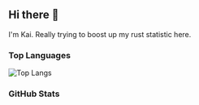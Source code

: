 ## Hi there 👋
I'm Kai. Really trying to boost up my rust statistic here.

### Top Languages

![Top Langs](https://github-readme-stats.vercel.app/api/top-langs/?username=VerumQuaerite&layout=compact&theme=radical)

### GitHub Stats
<!--
![GitHub Stats](https://github-readme-stats.vercel.app/api?username=VerumQuaerite&show_icons=true&theme=radical&count_private=true)
-->

<!--
**VerumQuaerite/VerumQuaerite** is a ✨ _special_ ✨ repository because its `README.md` (this file) appears on your GitHub profile.

Here are some ideas to get you started:

- 🔭 I’m currently working on ...
- 🌱 I’m currently learning ...
- 👯 I’m looking to collaborate on ...
- 🤔 I’m looking for help with ...
- 💬 Ask me about ...
- 📫 How to reach me: ...
- 😄 Pronouns: ...
- ⚡ Fun fact: ...
-->


